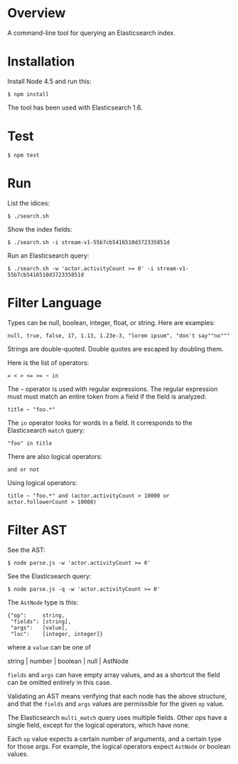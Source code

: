 # Overview

A command-line tool for querying an Elasticsearch index.  

# Installation

Install Node 4.5 and run this:

    $ npm install

The tool has been used with Elasticsearch 1.6.

# Test

    $ npm test
    
# Run

List the idices:

    $ ./search.sh

Show the index fields:

    $ ./search.sh -i stream-v1-55b7cb5416510d372335851d

Run an Elasticsearch query:

    $ ./search.sh -w 'actor.activityCount >= 0' -i stream-v1-55b7cb5416510d372335851d

# Filter Language

Types can be null, boolean, integer, float, or string.  Here are examples:

    null, true, false, 17, 1.13, 1.23e-3, "lorem ipsum", "don't say""no"""

Strings are double-quoted.  Double quotes are escaped by doubling them.

Here is the list of operators:

    = < > <= >= ~ in
    
The `~` operator is used with regular expressions.  The regular expression must must match an entire token from a field if the field is analyzed:

    title ~ "foo.*"

The `in` operator looks for words in a field.  It corresponds to the Elasticsearch `match` query:

    "foo" in title
    
There are also logical operators:

    and or not

Using logical operators:

    title ~ "foo.*" and (actor.activityCount > 10000 or actor.followerCount > 10000)

# Filter AST

See the AST:

    $ node parse.js -w 'actor.activityCount >= 0'

See the Elasticsearch query:

    $ node parse.js -q -w 'actor.activityCount >= 0'

The `AstNode` type is this:

    {"op":     string,
     "fields": [string],
     "args":   [value],
     "loc":    [integer, integer]}

where a `value` can be one of

string | number | boolean | null | AstNode

`fields` and `args` can have empty array values, and as a shortcut the
field can be omitted entirely in this case.

Validating an AST means verifying that each node has the above structure,
and that the `fields` and `args` values are permissible for the given `op`
value.

The Elasticsearch `multi_match` query uses multiple fields.  Other
ops have a single field, except for the logical operators, which have none.

Each `op` value expects a certain number of arguments, and a certain type
for those args.  For example, the logical operators expect `AstNode` or boolean
values.
